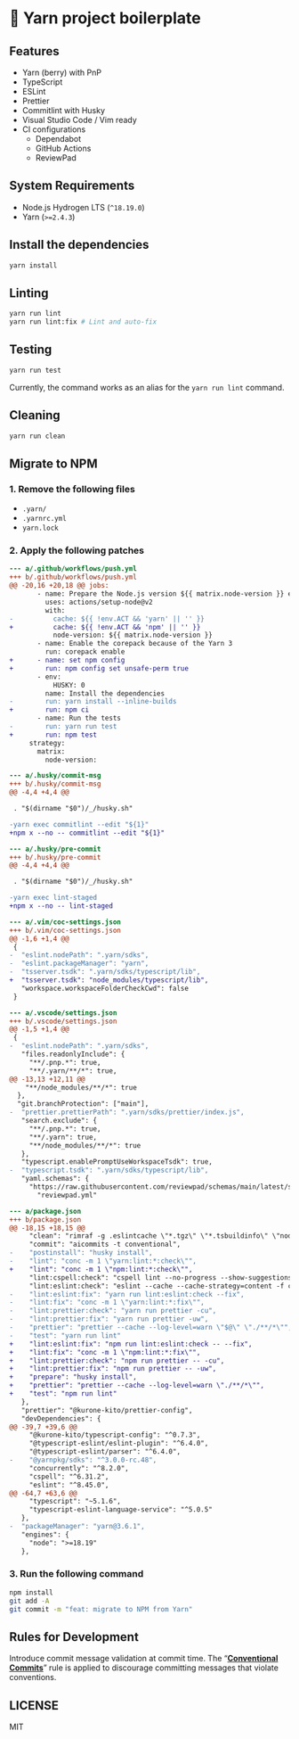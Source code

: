 # 📄 Yarn project boilerplate

## Features

- Yarn (berry) with PnP
- TypeScript
- ESLint
- Prettier
- Commitlint with Husky
- Visual Studio Code / Vim ready
- CI configurations
  - Dependabot
  - GitHub Actions
  - ReviewPad

## System Requirements

- Node.js Hydrogen LTS (`^18.19.0`)
- Yarn (`>=2.4.3`)

## Install the dependencies

```sh
yarn install
```

## Linting

```sh
yarn run lint
yarn run lint:fix # Lint and auto-fix
```

## Testing

```sh
yarn run test
```

Currently, the command works as an alias for the `yarn run lint` command.

## Cleaning

```sh
yarn run clean
```

## Migrate to NPM

### 1. Remove the following files

- `.yarn/`
- `.yarnrc.yml`
- `yarn.lock`

### 2. Apply the following patches

```diff
--- a/.github/workflows/push.yml
+++ b/.github/workflows/push.yml
@@ -20,16 +20,18 @@ jobs:
       - name: Prepare the Node.js version ${{ matrix.node-version }} environment
         uses: actions/setup-node@v2
         with:
-          cache: ${{ !env.ACT && 'yarn' || '' }}
+          cache: ${{ !env.ACT && 'npm' || '' }}
           node-version: ${{ matrix.node-version }}
       - name: Enable the corepack because of the Yarn 3
         run: corepack enable
+      - name: set npm config
+        run: npm config set unsafe-perm true
       - env:
           HUSKY: 0
         name: Install the dependencies
-        run: yarn install --inline-builds
+        run: npm ci
       - name: Run the tests
-        run: yarn run test
+        run: npm test
     strategy:
       matrix:
         node-version:
```

```diff
--- a/.husky/commit-msg
+++ b/.husky/commit-msg
@@ -4,4 +4,4 @@

 . "$(dirname "$0")/_/husky.sh"

-yarn exec commitlint --edit "${1}"
+npm x --no -- commitlint --edit "${1}"
```

```diff
--- a/.husky/pre-commit
+++ b/.husky/pre-commit
@@ -4,4 +4,4 @@

 . "$(dirname "$0")/_/husky.sh"

-yarn exec lint-staged
+npm x --no -- lint-staged
```

```diff
--- a/.vim/coc-settings.json
+++ b/.vim/coc-settings.json
@@ -1,6 +1,4 @@
 {
-  "eslint.nodePath": ".yarn/sdks",
-  "eslint.packageManager": "yarn",
-  "tsserver.tsdk": ".yarn/sdks/typescript/lib",
+  "tsserver.tsdk": "node_modules/typescript/lib",
   "workspace.workspaceFolderCheckCwd": false
 }
```

```diff
--- a/.vscode/settings.json
+++ b/.vscode/settings.json
@@ -1,5 +1,4 @@
 {
-  "eslint.nodePath": ".yarn/sdks",
   "files.readonlyInclude": {
     "**/.pnp.*": true,
     "**/.yarn/**/*": true,
@@ -13,13 +12,11 @@
    "**/node_modules/**/*": true
  },
  "git.branchProtection": ["main"],
-  "prettier.prettierPath": ".yarn/sdks/prettier/index.js",
   "search.exclude": {
     "**/.pnp.*": true,
     "**/.yarn": true,
     "**/node_modules/**/*": true
   },
   "typescript.enablePromptUseWorkspaceTsdk": true,
-  "typescript.tsdk": ".yarn/sdks/typescript/lib",
   "yaml.schemas": {
     "https://raw.githubusercontent.com/reviewpad/schemas/main/latest/schema.json": [
       "reviewpad.yml"
```

```diff
--- a/package.json
+++ b/package.json
@@ -18,15 +18,15 @@
     "clean": "rimraf -g .eslintcache \"*.tgz\" \"*.tsbuildinfo\" \"node_modules/.cache/**/*\"",
     "commit": "aicommits -t conventional",
-    "postinstall": "husky install",
-    "lint": "conc -m 1 \"yarn:lint:*:check\"",
+    "lint": "conc -m 1 \"npm:lint:*:check\"",
     "lint:cspell:check": "cspell lint --no-progress --show-suggestions -u \"./**/*\"",
     "lint:eslint:check": "eslint --cache --cache-strategy=content -f codeframe \"./**/*\"",
-    "lint:eslint:fix": "yarn run lint:eslint:check --fix",
-    "lint:fix": "conc -m 1 \"yarn:lint:*:fix\"",
-    "lint:prettier:check": "yarn run prettier -cu",
-    "lint:prettier:fix": "yarn run prettier -uw",
-    "prettier": "prettier --cache --log-level=warn \"$@\" \"./**/*\"",
-    "test": "yarn run lint"
+    "lint:eslint:fix": "npm run lint:eslint:check -- --fix",
+    "lint:fix": "conc -m 1 \"npm:lint:*:fix\"",
+    "lint:prettier:check": "npm run prettier -- -cu",
+    "lint:prettier:fix": "npm run prettier -- -uw",
+    "prepare": "husky install",
+    "prettier": "prettier --cache --log-level=warn \"./**/*\"",
+    "test": "npm run lint"
   },
   "prettier": "@kurone-kito/prettier-config",
   "devDependencies": {
@@ -39,7 +39,6 @@
     "@kurone-kito/typescript-config": "^0.7.3",
     "@typescript-eslint/eslint-plugin": "^6.4.0",
     "@typescript-eslint/parser": "^6.4.0",
-    "@yarnpkg/sdks": "^3.0.0-rc.48",
     "concurrently": "^8.2.0",
     "cspell": "^6.31.2",
     "eslint": "^8.45.0",
@@ -64,7 +63,6 @@
     "typescript": "~5.1.6",
     "typescript-eslint-language-service": "^5.0.5"
   },
-  "packageManager": "yarn@3.6.1",
   "engines": {
     "node": ">=18.19"
   },
```

### 3. Run the following command

```sh
npm install
git add -A
git commit -m "feat: migrate to NPM from Yarn"
```

## Rules for Development

Introduce commit message validation at commit time.
The “**[Conventional Commits](https://www.conventionalcommits.org/ja/)**”
rule is applied to discourage committing messages that violate conventions.

## LICENSE

MIT

